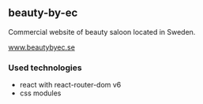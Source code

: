 <h2>beauty-by-ec</h2>

Commercial website of beauty saloon located in Sweden.

www.beautybyec.se

<h3>Used technologies</h3>

- react with react-router-dom v6
- css modules
